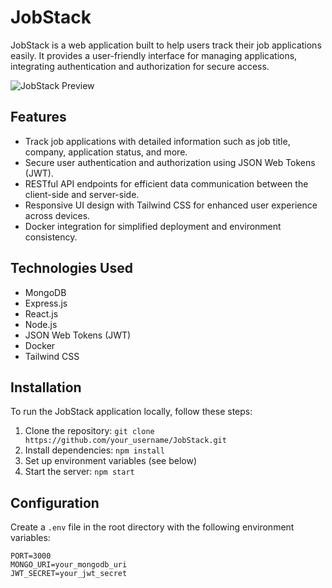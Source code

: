 # JobStack

JobStack is a web application built to help users track their job applications easily. It provides a user-friendly interface for managing applications, integrating authentication and authorization for secure access.

![JobStack Preview](path_to_preview_image)

## Features

- Track job applications with detailed information such as job title, company, application status, and more.
- Secure user authentication and authorization using JSON Web Tokens (JWT).
- RESTful API endpoints for efficient data communication between the client-side and server-side.
- Responsive UI design with Tailwind CSS for enhanced user experience across devices.
- Docker integration for simplified deployment and environment consistency.

## Technologies Used

- MongoDB
- Express.js
- React.js
- Node.js
- JSON Web Tokens (JWT)
- Docker
- Tailwind CSS

## Installation

To run the JobStack application locally, follow these steps:

1. Clone the repository: `git clone https://github.com/your_username/JobStack.git`
2. Install dependencies: `npm install`
3. Set up environment variables (see below)
4. Start the server: `npm start`

## Configuration

Create a `.env` file in the root directory with the following environment variables:

```plaintext
PORT=3000
MONGO_URI=your_mongodb_uri
JWT_SECRET=your_jwt_secret

